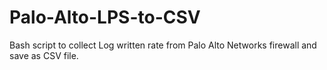# Palo-Alto-LPS-to-CSV
Bash script to collect Log written rate from Palo Alto Networks firewall and save as CSV file.
